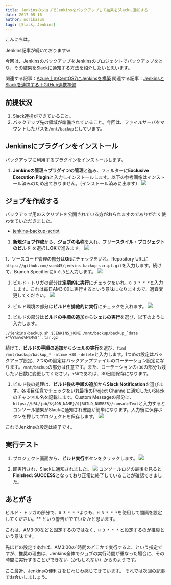```yaml
---
title: JenkinsのジョブでJenkinsをバックアップして結果をSlackに通知する
date: 2017-05-16
author: norikazum
tags: [Slack, Jenkins]
---
```


こんにちは。

Jenkins記事が続いておりますｗ

今回は、JenkinsのバックアップをJenkinsのプロジェクトでバックアップをとり、その結果をSlackに通知する方法を紹介したいと思います。

関連する記事：[Azure上のCentOS7にJenkinsを構築](/jenkins-on-centos7-on-microsoft-azure)
関連する記事：[JenkinsとSlackを連携する＋GitHub連携準備](/jenkins-on-centos7-on-microsoft-azure)

## 前提状況
1. Slack連携ができていること。
1. バックアップ先の領域が準備されていること。今回は、ファイルサーバをマウントしたパスを`/mnt/backup`としています。

## Jenkinsにプラグインをインストール

バックアップに利用するプラグインをインストールします。

1. **Jenkinsの管理**→**プラグインの管理**と進み、フィルターに**Exclusive Execution Plugin**と入力しインストールします。以下の参考画像はインストール済みのため出ておりません。（インストール済みに出ます）
![](images/backup-jenkins-by-himself-1.png)

## ジョブを作成する

バックアップ用のスクリプトを公開されている方がおられますのでありがたく使わせていただきました。
* [jenkins-backup-script](https://github.com/sue445/jenkins-backup-script)

1. **新規ジョブ作成**から、**ジョブの名称**を入れ、**フリースタイル・プロジェクトのビルド** を選択し**OK**で進みます。
![](images/backup-jenkins-by-himself-2.png)

1．ソースコード管理の部分は**Git**にチェックをいれ、Repository URLに`https://github.com/sue445/jenkins-backup-script.git`を入力します。続けて、Branch Specifierに`0.0.3`と入力します。
![](images/backup-jenkins-by-himself-3.png)

1. ビルド・トリガの部分は**定期的に実行**にチェックをいれ、`0 3 * * *`と入力します。これは毎日AM3:00に実行するという意味になりますので、適宜変更してください。
![](images/backup-jenkins-by-himself-4.png)

1. ビルド環境の部分は**ビルドを排他的に実行**にチェックを入れます。
![](images/backup-jenkins-by-himself-5.png)

1. ビルドの部分は**ビルドの手順の追加**から**シェルの実行**を選び、以下のように入力します。
 ```
./jenkins-backup.sh $JENKINS_HOME /mnt/backup/backup_`date +"%Y%m%d%H%M%S"`.tar.gz
 ```
続けて、**ビルドの手順の追加**から**シェルの実行**を選び、`find /mnt/backup/backup_* -mtime +30 -delete`と入力します。1つめの設定はバックアップ設定、2つめの設定はバックアップファイルのローテーション設定になります。`/mnt/backup`の部分は任意です。また、ローテーションの`+30`の部分も残したい日数に変更してください。`+30`であれば、30日間保存になります。

1. ビルド後の処理は、**ビルド後の手順の追加**から**Slack Notification**を選びます。各項目任意でチェックをいれ最後のProject Channelに通知したいSlackのチャンネル名を記載します。Custom Messageの部分に、`https://URL/job/${JOB_NAME}/${BUILD_NUMBER}/consoleText`と入力するとコンソール結果がSlackに通知され確認が簡単になります。入力後に保存ボタンを押してプロジェクトを保存します。
![](images/backup-jenkins-by-himself-6.png)

これでJenkinsの設定は終了です。

## 実行テスト
1. プロジェクト画面から、**ビルド実行**ボタンをクリックします。
![](images/backup-jenkins-by-himself-7.png)

1. 即実行され、Slackに通知されました。
![](images/backup-jenkins-by-himself-8.png)
コンソールログの最後を見ると**Finished: SUCCESS**となっており正常に終了していることが確認できました。

## あとがき
ビルド・トリガの部分で、`0 3 * * *`よりも、`H 3 * * *`を使用して間隔を設定してください。** という警告がでていたかと思います。

これは、AM3:00などと固定するのではなく、`H 3 * * *` と設定するのが推奨という意味です。

先ほどの設定であれば、AM3:00の1時間のどこかで実行するよ、という指定ですが、推奨の理由は、Jenkins全体でジョブの実行時間が重なった場合に、その時間に実行することができない（かもしれない）からのようです。

ここ最近、Jenkinsの便利さをじわじわ感じてきています。
それでは次回の記事でお会いしましょう。

